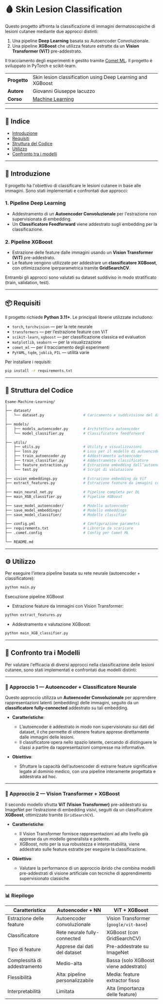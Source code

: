 # 🩸 Skin Lesion Classification

Questo progetto affronta la classificazione di immagini dermatoscopiche di lesioni cutanee mediante due approcci distinti:  
1. Una pipeline **Deep Learning** basata su Autoencoder Convoluzionale.
2. Una pipeline **XGBoost** che utilizza feature estratte da un **Vision Transformer (ViT)** pre-addestrato.

Il tracciamento degli esperimenti è gestito tramite [Comet ML](https://www.comet.com/). Il progetto è sviluppato in PyTorch e scikit-learn.

| | |
| --- | --- |
| **Progetto** | Skin lesion classification using Deep Learning and XGBoost |
| **Autore** | Giovanni Giuseppe Iacuzzo |
| **Corso** | [Machine Learning](https://unikore.it) |

---

## 📌 Indice

- [Introduzione](#introduzione)
- [Requisiti](#requisiti)
- [Struttura del Codice](#struttura-del-Codice)
- [Utilizzo](#utilizzo)
- [Confronto tra i modelli](#confronto-tra-i-modelli)

---

## 🧠 Introduzione

Il progetto ha l'obiettivo di classificare le lesioni cutanee in base alle immagini. Sono stati implementati e confrontati due approcci:

### 1. Pipeline Deep Learning
- Addestramento di un **Autoencoder Convoluzionale** per l'estrazione non supervisionata di embedding.
- Un **Classificatore Feedforward** viene addestrato sugli embedding per la classificazione.

### 2. Pipeline XGBoost
- Estrazione delle feature dalle immagini usando un **Vision Transformer (ViT)** pre-addestrato.
- Le feature vengono utilizzate per addestrare un **classificatore XGBoost**, con ottimizzazione iperparametrica tramite **GridSearchCV**.

Entrambi gli approcci sono valutati su dataset suddiviso in modo stratificato (train, validation, test).

---

## 📦 Requisiti

Il progetto richiede **Python 3.11+**. Le principali librerie utilizzate includono:

- `torch`, `torchvision` — per la rete neurale
- `transformers` — per l’estrazione feature con ViT
- `scikit-learn`, `xgboost` — per classificazione classica ed evaluation
- `matplotlib`, `seaborn` — per la visualizzazione
- `comet_ml` — per il tracciamento degli esperimenti
- `PyYAML`, `tqdm`, `joblib`, `PIL` — utilità varie

Per installare i requisiti:

```bash
pip install -r requirements.txt
```
---

## 📁  Struttura del Codice

```bash
Esame-Machine-Learning/
│
├── dataset/
│   └── dataset.py                  # Caricamento e suddivisione del dataset
│
├── models/
│   ├── models_autoencoder.py       # Architettura autoencoder
│   └── model_classifier.py         # Classificatore feedforward
│
├── utils/
│   ├── utils.py                    # Utility e visualizzazioni
│   ├── loss.py                     # Loss per il modello di autoencoder
│   ├── train_autoencoder.py        # Addestramento autoencoder
│   ├── train_classifier.py         # Addestramento classificatore
│   ├── feature_extraction.py       # Estrazione embedding dall’autoencoder
│   └── test.py                     # Script di valutazione
│
├── vision_embeddings.py            # Estrazione embedding da ViT
├── extract_features.py             # Estrazione feature da immagini con ViT
│
├── main_neural_net.py              # Pipeline completa per DL
├── main_XGB_classifier.py          # Pipeline XGBoost
│
├── save_model_autoencoder/         # Modello autoencoder
├── save_model_embeddings/          # Modello embeddings
├── save_model_classifier/          # Modello classifier
│
├── config.yml                      # Configurazione parametri
├── requirements.txt                # Librerie da scaricare
├── .comet.config                   # Config per Comet ML
│
└── README.md
```
---

## ⚙️ Utilizzo

Per eseguire l'intera pipeline basata su rete neurale (autoencoder + classificatore):

```bash
python main.py
```

Esecuzione pipeline XGBoost

- Estrazione feature da immagini con Vision Transformer:
```bash
python extract_features.py
```

- Addestramento e valutazione XGBoost:
```bash
python main_XGB_classifier.py
```
---
## 🔄 Confronto tra i Modelli

Per valutare l'efficacia di diversi approcci nella classificazione delle lesioni cutanee, sono stati implementati e confrontati due modelli distinti:

---

### 📘 Approccio 1 — Autoencoder + Classificatore Neurale

Questo approccio utilizza un **Autoencoder Convoluzionale** per apprendere rappresentazioni latenti (embedding) delle immagini, seguito da un **classificatore fully-connected** addestrato su tali embedding.

- **Caratteristiche**:
  - L’autoencoder è addestrato in modo non supervisionato sui dati del dataset, il che permette di ottenere feature apprese direttamente dalle immagini delle lesioni.
  - Il classificatore opera nello spazio latente, cercando di distinguere le classi a partire da rappresentazioni compresse ma informative.

- **Obiettivo**:
  - Sfruttare la capacità dell’autoencoder di estrarre feature significative legate al dominio medico, con una pipeline interamente progettata e addestrata ad hoc.

---

### 🤖 Approccio 2 — Vision Transformer + XGBoost

Il secondo modello sfrutta **ViT (Vision Transformer)** pre-addestrato su ImageNet per l’estrazione di embedding visivi, seguiti da un classificatore **XGBoost**, ottimizzato tramite (`GridSearchCV`).

- **Caratteristiche**:
  - Il Vision Transformer fornisce rappresentazioni ad alto livello già apprese da un modello generalista e potente.
  - XGBoost, noto per la sua robustezza e interpretabilità, viene addestrato sulle feature estratte per eseguire la classificazione.

- **Obiettivo**:
  - Valutare la performance di un approccio ibrido che combina modelli pre-addestrati di visione artificiale con tecniche di apprendimento supervisionato classiche.

---

### 📊 Riepilogo

| Caratteristica                 | Autoencoder + NN                     | ViT + XGBoost                             |
|-------------------------------|--------------------------------------|-------------------------------------------|
| Estrazione delle feature      | Autoencoder convoluzionale           | Vision Transformer (`google/vit-base`)    |
| Classificatore                | Rete neurale fully-connected         | XGBoost (con GridSearchCV)                |
| Tipo di feature               | Apprese dai dati del dataset         | Pre-addestrate su ImageNet                |
| Complessità di addestramento | Medio-alta                           | Bassa (solo XGBoost viene addestrato)     |
| Flessibilità                  | Alta: pipeline personalizzabile      | Media: feature extractor fisso            |
| Interpretabilità              | Limitata                             | Alta (importanza delle feature)           |
